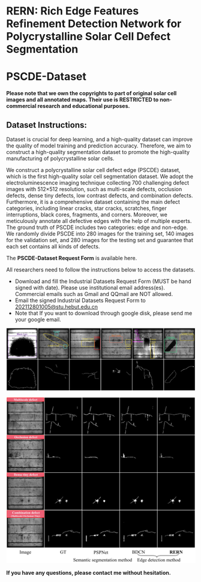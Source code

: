 # RERN: Rich Edge Features Refinement Detection Network for Polycrystalline Solar Cell Defect Segmentation

# PSCDE-Dataset



**Please note that we own the copyrights to part of original solar cell images and all annotated maps. Their use is RESTRICTED to non-commercial research and educational purposes.**

## Dataset Instructions:
Dataset is crucial for deep learning, and a high-quality dataset can improve the quality of model training and prediction accuracy. Therefore, we aim to construct a high-quality segmentation dataset to promote the high-quality manufacturing of polycrystalline solar cells.

  We construct a polycrystalline solar cell defect edge (PSCDE) dataset, which is the first high-quality solar cell segmentation dataset. We adopt the electroluminescence imaging technique collecting 700 challenging defect images with 512×512 resolution, such as multi-scale defects, occlusion defects, dense tiny defects, low contrast defects, and combination defects. Furthermore, it is a comprehensive dataset containing the main defect categories, including linear cracks, star cracks, scratches, finger interruptions, black cores, fragments, and corners. Moreover, we meticulously annotate all defective edges with the help of multiple experts. The ground truth of PSCDE includes two categories: edge and non-edge. We randomly divide PSCDE into 280 images for the training set, 140 images for the validation set, and 280 images for the testing set and guarantee that each set contains all kinds of defects.


The **PSCDE-Dataset Request Form** is available here.

All researchers need to follow the instructions below to access the datasets.
* Download and fill the Industrial Datasets Request Form (MUST be hand signed with date). Please use institutional email address(es). Commercial emails such as Gmail and QQmail are NOT allowed.
* Email the signed Industrial Datasets Request Form to 202112801005@stu.hebut.edu.cn
* Note that If you want to download through google disk, please send me your google email.


![image](https://github.com/wch313/PSCDE-Dataset/blob/main/PSCDE.jpg)

![image](https://github.com/wch313/PSCDE-Dataset/blob/main/Figure1.jpg)


**If you have any questions, please contact me without hesitation.**
